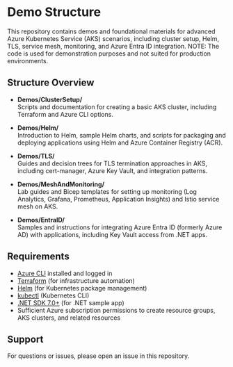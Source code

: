 # Demo Structure

This repository contains demos and foundational materials for advanced Azure Kubernetes Service (AKS) scenarios, including cluster setup, Helm, TLS, service mesh, monitoring, and Azure Entra ID integration.
NOTE: The code is used for demonstration purposes and not suited for production environments.

## Structure Overview

- **Demos/ClusterSetup/**  
  Scripts and documentation for creating a basic AKS cluster, including Terraform and Azure CLI options.

- **Demos/Helm/**  
  Introduction to Helm, sample Helm charts, and scripts for packaging and deploying applications using Helm and Azure Container Registry (ACR).

- **Demos/TLS/**  
  Guides and decision trees for TLS termination approaches in AKS, including cert-manager, Azure Key Vault, and integration patterns.

- **Demos/MeshAndMonitoring/**  
  Lab guides and Bicep templates for setting up monitoring (Log Analytics, Grafana, Prometheus, Application Insights) and Istio service mesh on AKS.

- **Demos/EntraID/**  
  Samples and instructions for integrating Azure Entra ID (formerly Azure AD) with applications, including Key Vault access from .NET apps.


## Requirements

- [Azure CLI](https://docs.microsoft.com/en-us/cli/azure/install-azure-cli) installed and logged in
- [Terraform](https://www.terraform.io/downloads.html) (for infrastructure automation)
- [Helm](https://helm.sh/docs/intro/install/) (for Kubernetes package management)
- [kubectl](https://kubernetes.io/docs/tasks/tools/) (Kubernetes CLI)
- [.NET SDK 7.0+](https://dotnet.microsoft.com/en-us/download) (for .NET sample app)
- Sufficient Azure subscription permissions to create resource groups, AKS clusters, and related resources

## Support

For questions or issues, please open an issue in this repository.
